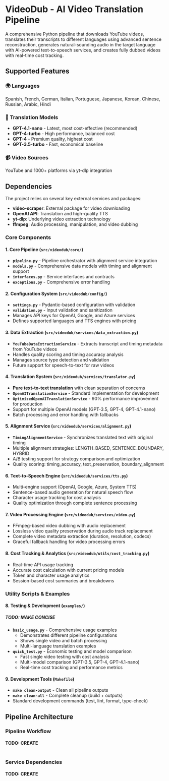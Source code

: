 # VideoDub - AI Video Translation Pipeline

A comprehensive Python pipeline that downloads YouTube videos, translates their transcripts to different languages using advanced sentence reconstruction, generates natural-sounding audio in the target language with AI-powered text-to-speech services, and creates fully dubbed videos with real-time cost tracking.
## Supported Features

### 🌍 **Languages**
Spanish, French, German, Italian, Portuguese, Japanese, Korean, Chinese, Russian, Arabic, Hindi

### 🤖 **Translation Models**
- **GPT-4.1-nano** - Latest, most cost-effective (recommended)
- **GPT-4-turbo** - High performance, balanced cost
- **GPT-4** - Premium quality, highest cost
- **GPT-3.5-turbo** - Fast, economical baseline

### 📹 **Video Sources**
YouTube and 1000+ platforms via yt-dlp integration

## Dependencies

The project relies on several key external services and packages:

- **video-scraper**: External package for video downloading
- **OpenAI API**: Translation and high-quality TTS
- **yt-dlp**: Underlying video extraction technology
- **ffmpeg**: Audio processing, manipulation, and video dubbing


### Core Components

#### 1. **Core Pipeline (`src/videodub/core/`)**
- **`pipeline.py`** - Pipeline orchestrator with alignment service integration
- **`models.py`** - Comprehensive data models with timing and alignment support
- **`interfaces.py`** - Service interfaces and contracts
- **`exceptions.py`** - Comprehensive error handling

#### 2. **Configuration System (`src/videodub/config/`)**
- **`settings.py`** - Pydantic-based configuration with validation
- **`validation.py`** - Input validation and sanitization
- Manages API keys for OpenAI, Google, and Azure services
- Defines supported languages and TTS engines with pricing

#### 3. **Data Extraction (`src/videodub/services/data_extraction.py`)**
- **`YouTubeDataExtractionService`** - Extracts transcript and timing metadata from YouTube videos
- Handles quality scoring and timing accuracy analysis
- Manages source type detection and validation
- Future support for speech-to-text for raw videos

#### 4. **Translation System (`src/videodub/services/translator.py`)**
- **Pure text-to-text translation** with clean separation of concerns
- **`OpenAITranslationService`** - Standard implementation for development
- **`OptimizedOpenAITranslationService`** - 90% performance improvement for production
- Support for multiple OpenAI models (GPT-3.5, GPT-4, GPT-4.1-nano)
- Batch processing and error handling with fallbacks

#### 5. **Alignment Service (`src/videodub/services/alignment.py`)**
- **`TimingAlignmentService`** - Synchronizes translated text with original timing
- Multiple alignment strategies: LENGTH_BASED, SENTENCE_BOUNDARY, HYBRID
- A/B testing support for strategy comparison and optimization
- Quality scoring: timing_accuracy, text_preservation, boundary_alignment

#### 6. **Text-to-Speech Engine (`src/videodub/services/tts.py`)**
- Multi-engine support (OpenAI, Google, Azure, System TTS)
- Sentence-based audio generation for natural speech flow
- Character usage tracking for cost analysis
- Quality optimization through complete sentence processing

#### 7. **Video Processing Engine (`src/videodub/services/video.py`)**
- FFmpeg-based video dubbing with audio replacement
- Lossless video quality preservation during audio track replacement
- Complete video metadata extraction (duration, resolution, codecs)
- Graceful fallback handling for video processing errors

#### 8. **Cost Tracking & Analytics (`src/videodub/utils/cost_tracking.py`)**
- Real-time API usage tracking
- Accurate cost calculation with current pricing models
- Token and character usage analytics
- Session-based cost summaries and breakdowns

### Utility Scripts & Examples

#### 8. **Testing & Development (`examples/`)**
##### TODO: MAKE CONCISE
- **`basic_usage.py`** - Comprehensive usage examples
  - Demonstrates different pipeline configurations
  - Shows single video and batch processing
  - Multi-language translation examples
- **`quick_test.py`** - Economic testing and model comparison
  - Fast single video testing with cost analysis
  - Multi-model comparison (GPT-3.5, GPT-4, GPT-4.1-nano)
  - Real-time cost tracking and performance metrics

#### 9. **Development Tools (`Makefile`)**
- **`make clean-output`** - Clean all pipeline outputs
- **`make clean-all`** - Complete cleanup (build + outputs)
- Standard development commands (test, lint, format, type-check)

## Pipeline Architecture

### Pipeline Workflow
#### TODO: CREATE
```mermaid
```

### Service Dependencies
#### TODO: CREATE
```mermaid
```

